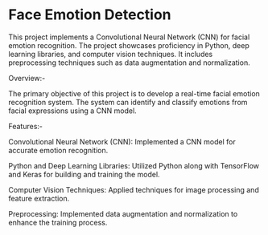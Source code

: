 # Face Emotion Detection
This project implements a Convolutional Neural Network (CNN) for facial emotion recognition. The project showcases proficiency in Python, deep learning libraries, and computer vision techniques. It includes preprocessing techniques such as data augmentation and normalization.

Overview:-

The primary objective of this project is to develop a real-time facial emotion recognition system. The system can identify and classify emotions from facial expressions using a CNN model.

Features:-

Convolutional Neural Network (CNN): Implemented a CNN model for accurate emotion recognition.

Python and Deep Learning Libraries: Utilized Python along with TensorFlow and Keras for building and training the model.

Computer Vision Techniques: Applied techniques for image processing and feature extraction.

Preprocessing: Implemented data augmentation and normalization to enhance the training process.
